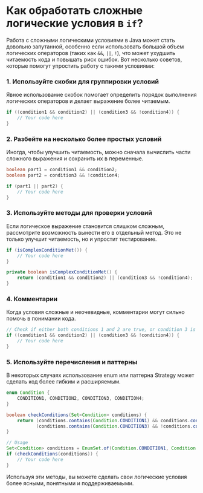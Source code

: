 # Как обработать сложные логические условия в `if`?

Работа с сложными логическими условиями в Java может стать довольно запутанной, особенно если использовать большой объем логических операторов (таких как `&&`, `||`, `!`), что может ухудшить читаемость кода и повышать риск ошибок. Вот несколько советов, которые помогут упростить работу с такими условиями:

### 1. Используйте скобки для группировки условий
Явное использование скобок помогает определить порядок выполнения логических операторов и делает выражение более читаемым.

```java
if ((condition1 && condition2) || (condition3 && !condition4)) {
    // Your code here
}
```

### 2. Разбейте на несколько более простых условий
Иногда, чтобы улучшить читаемость, можно сначала вычислить части сложного выражения и сохранить их в переменные.

```java
boolean part1 = condition1 && condition2;
boolean part2 = condition3 && !condition4;

if (part1 || part2) {
    // Your code here
}
```

### 3. Используйте методы для проверки условий
Если логическое выражение становится слишком сложным, рассмотрите возможность вынести его в отдельный метод. Это не только улучшит читаемость, но и упростит тестирование.

```java
if (isComplexConditionMet()) {
    // Your code here
}

private boolean isComplexConditionMet() {
    return (condition1 && condition2) || (condition3 && !condition4);
}
```

### 4. Комментарии
Когда условия сложные и неочевидные, комментарии могут сильно помочь в понимании кода.

```java
// Check if either both conditions 1 and 2 are true, or condition 3 is true and condition 4 is false
if ((condition1 && condition2) || (condition3 && !condition4)) {
    // Your code here
}
```

### 5. Используйте перечисления и паттерны
В некоторых случаях использование enum или паттерна Strategy может сделать код более гибким и расширяемым.

```java
enum Condition {
    CONDITION1, CONDITION2, CONDITION3, CONDITION4;
}

boolean checkConditions(Set<Condition> conditions) {
    return (conditions.contains(Condition.CONDITION1) && conditions.contains(Condition.CONDITION2)) || 
           (conditions.contains(Condition.CONDITION3) && !conditions.contains(Condition.CONDITION4));
}

// Usage
Set<Condition> conditions = EnumSet.of(Condition.CONDITION1, Condition.CONDITION2);
if (checkConditions(conditions)) {
    // Your code here
}
```

Используя эти методы, вы можете сделать свои логические условия более ясными, понятными и поддерживаемыми.